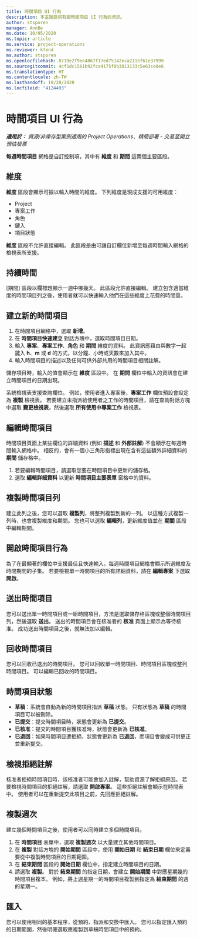 ```yaml
---
title: 時間項目 UI 行為
description: 本主題提供有關時間項目 UI 行為的資訊。
author: stsporen
manager: AnnBe
ms.date: 10/05/2020
ms.topic: article
ms.service: project-operations
ms.reviewer: kfend
ms.author: stsporen
ms.openlocfilehash: 8719e2f9ee4867f17ed75142eca2115f61e37999
ms.sourcegitcommit: 4cf1dc1561b92fca4175f0b3813133c5e63ce8e6
ms.translationtype: HT
ms.contentlocale: zh-TW
ms.lasthandoff: 10/28/2020
ms.locfileid: "4124493"
---
```

# <a name="time-entry-ui-behavior"></a>時間項目 UI 行為

_**適用於：** 資源/非庫存型案例適用的 Project Operations、精簡部署 - 交易至開立預估發票_


**每週時間項目** 網格是自訂控制項，其中有 **維度** 和 **期間** 這兩個主要區段。

## <a name="dimensions"></a>維度
**維度** 區段會顯示可據以輸入時間的維度。 下列維度是現成支援的可用維度：

  - Project
  - 專案工作
  - 角色
  - 鍵入
  - 項目狀態

**維度** 區段不允許直接編輯。 此區段是由可讓自訂欄位新增至每週時間輸入網格的檢視表所支援。

## <a name="duration"></a>持續時間
[期間] 區段以欄標題顯示一週中哪幾天。 此區段允許直接編輯。 建立包含適當維度的時間項目列之後，使用者就可以快速輸入他們在這些維度上花費的時間量。

## <a name="create-a-new-time-entry"></a>建立新的時間項目

1. 在時間項目網格中，選取 **新增**。 
2. 在 **時間項目快速建立** 對話方塊中，選取時間項目日期。
3. 輸入 **專案**、**專案工作**、**角色** 和 **期間** 維度的資料。 此資訊應藉由與數字一起鍵入 **h**、**m** 或 **d** 的方式，以分鐘、小時或天數來加入其中。 
4. 輸入時間項目的描述以及任何可供外部共用的時間項目相關註解。 

儲存項目時，輸入的值會顯示在 **維度** 區段中。 在 **期間** 欄位中輸入的資訊會在建立時間項目的日期出現。

系統檢視表支援查詢欄位。 例如，使用者進入專案後，**專案工作** 欄位預設會設定為 **複製** 檢視表。 若要建立未指派給使用者之工作的時間項目，請在查詢對話方塊中選取 **變更檢視表**，然後選取 **所有使用中專案工作** 檢視表。

## <a name="edit-a-time-entry"></a>編輯時間項目 
時間項目頁面上某些欄位的詳細資料 (例如 **描述** 和 **外部註解**) 不會顯示在每週時間輸入網格中。 相反的，會有一個小三角形指標出現在含有這些額外詳細資料的 **期間** 儲存格中。 

1. 若要編輯時間項目，請選取您要在時間項目中更新的儲存格。
2. 選取 **編輯詳細資料** 以更新 **時間項目主要表單** 窗格中的資料。 

## <a name="copy-a-time-entry-row"></a>複製時間項目列
建立此列之後，您可以選取 **複製列**，將整列複製到新的一列。 以這種方式複製一列時，也會複製維度和期間。 您也可以選取 **編輯列**，更新維度值並在 **期間** 區段中編輯期間。

## <a name="open-a-time-entry-behavior"></a>開啟時間項目行為
為了在最顯著的欄位中支援最佳且快速輸入，每週時間項目網格會顯示所選維度及時間期間的子集。 若要檢視單一時間項目的所有詳細資料，請在 **編輯專案** 下選取 **開啟**。

## <a name="submit-a-time-entry"></a>送出時間項目
您可以送出單一時間項目或一組時間項目，方法是選取儲存格區塊或整個時間項目列，然後選取 **送出**。 送出的時間項目會在核准者的 **核准** 頁面上顯示為等待核准。 成功送出時間項目之後，就無法加以編輯。

## <a name="recall-a-time-entry"></a>回收時間項目
您可以回收已送出的時間項目。 您可以回收單一時間項目、時間項目區塊或整列時間項目。 可以編輯已回收的時間項目。

## <a name="time-entry-status"></a>時間項目狀態

- **草稿**：系統會自動為新的時間項目指派 **草稿** 狀態。 只有狀態為 **草稿** 的時間項目可以被刪除。
- **已提交**：提交時間項目時，狀態會更新為 **已提交**。 
- **已核准**：提交的時間項目獲核准時，狀態會更新為 **已核准**。 
- **已退回**：如果時間項目遭拒絕，狀態會更新為 **已退回**，而項目會變成可供更正並重新提交。 

## <a name="view-rejection-comments"></a>檢視拒絕註解
核准者拒絕時間項目時，該核准者可能會加入註解，幫助資源了解拒絕原因。 若要檢視時間項目的拒絕註解，請選取 **開啟專案**。 這些拒絕註解會顯示在時間表中。 使用者可以在重新提交此項目之前，先回應拒絕註解。

## <a name="copy-week"></a>複製週次
建立幾個時間項目之後，使用者可以同時建立多個時間項目。

1. 在 **時間項目** 表單中，選取 **複製週次** 以大量建立其他時間項目。 
2. 在 **複製** 對話方塊的 **開始期間** 區段中，使用 **開始日期** 和 **結束日期** 欄位來定義要從中複製時間項目的日期範圍。 
3. 在 **結束期間** 區段的 **開始日期** 欄位中，指定建立時間項目的日期。 
4. 請選取 **複製**。 對於 **結束期間** 的指定日期，會建立 **開始期間** 中對應星期幾的時間項目複本。 例如，將上週星期一的時間項目複製到指定為 **結束期間** 的週的星期一。

## <a name="import"></a>匯入
您可以使用相同的基本程序，從預約、指派和交換中匯入。 您可以指定匯入預約的日期範圍，然後明確選取應複製到草稿時間項目中的預約。 
